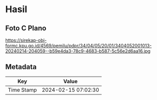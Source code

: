 # Hasil

## Foto C Plano

https://sirekap-obj-formc.kpu.go.id/4569/pemilu/pdpr/34/04/05/20/01/3404052001013-20240214-204059--b59e4da3-78c9-4683-b587-5c56e2d6aa16.jpg


## Metadata

| Key        | Value               |
| ---------- | ------------------- |
| Time Stamp | 2024-02-15 07:02:30 |



